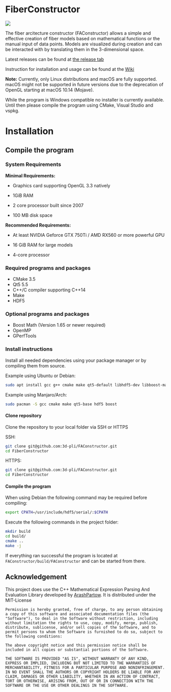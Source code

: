 # FiberConstructor

![](https://iffmd.fz-juelich.de/uploads/upload_d7724919e724948077db1b64a567e066.png)


The fiber arcitecture constructor (FAConstructor) allows a simple and effective creation of fiber models based on mathematical functions or the manual input of data points. Models are visualized during creation and can be interacted with by translating them in the 3-dimensional space. 

Latest releases can be found at [the release tab](https://github.com/3d-pli/FAConstructor/releases)

Instruction for installation and usage can be found at the [Wiki](https://iffmd.fz-juelich.de/s/HJTaAO9aN#)

**Note:**
Currently, only Linux distributions and macOS are fully supported. macOS might not be supported in future versions due to the deprecation of OpenGL starting at macOS 10.14 (Mojave).

While the program is Windows compatible no installer is currently available. Until then please compile the program using CMake, Visual Studio and vspkg.


Installation
===
## Compile the program

### System Requirements
**Minimal Requirements:**

* Graphics card supporting OpenGL 3.3 natively

* 1GiB RAM

* 2 core processor built since 2007

* 100 MB disk space

**Recommended Requirements:**

* At least NVIDIA Geforce GTX 750Ti / AMD RX560 or more powerful GPU

* 16 GiB RAM for large models

* 4-core processor

### Required programs and packages
* CMake 3.5
* Qt5 5.5
* C++/C compiler supporting C++14
* Make
* HDF5

### Optional programs and packages
* Boost Math (Version 1.65 or newer required)
* OpenMP
* GPerfTools

### Install instructions
Install all needed dependencies using your package manager or by compiling them from source.

Example using Ubuntu or Debian:
```sh
sudo apt install gcc g++ cmake make qt5-default libhdf5-dev libboost-math-dev
```
Example using Manjaro/Arch:
```sh
sudo pacman -S gcc cmake make qt5-base hdf5 boost
```

#### Clone repository
Clone the repository to your local folder via SSH or HTTPS

SSH:
```sh
git clone git@github.com:3d-pli/FAConstructor.git
cd FiberConstructor
```
HTTPS:
```sh
git clone git@github.com:3d-pli/FAConstructor.git
cd FiberConstructor
```

#### Compile the program
When using Debian the following command may be required before compiling:
```sh
export CPATH=/usr/include/hdf5/serial/:$CPATH
```
Execute the following commands in the project folder:
```sh
mkdir build
cd build/
cmake ..
make -j
```

If everything ran successful the program is located at `FAConstructor/build/FAConstructor` and can be started from there.

## Acknowledgement 
This project does use the C++ Mathematical Expression Parsing And Evaluation Library developed by [ArashPartow](https://github.com/ArashPartow).
It is distributed under the MIT-License
```
Permission is hereby granted, free of charge, to any person obtaining a copy of this software and associated documentation files (the "Software"), to deal in the Software without restriction, including without limitation the rights to use, copy, modify, merge, publish, distribute, sublicense, and/or sell copies of the Software, and to permit persons to whom the Software is furnished to do so, subject to the following conditions:

The above copyright notice and this permission notice shall be included in all copies or substantial portions of the Software.

THE SOFTWARE IS PROVIDED "AS IS", WITHOUT WARRANTY OF ANY KIND, EXPRESS OR IMPLIED, INCLUDING BUT NOT LIMITED TO THE WARRANTIES OF MERCHANTABILITY, FITNESS FOR A PARTICULAR PURPOSE AND NONINFRINGEMENT. IN NO EVENT SHALL THE AUTHORS OR COPYRIGHT HOLDERS BE LIABLE FOR ANY CLAIM, DAMAGES OR OTHER LIABILITY, WHETHER IN AN ACTION OF CONTRACT, TORT OR OTHERWISE, ARISING FROM, OUT OF OR IN CONNECTION WITH THE SOFTWARE OR THE USE OR OTHER DEALINGS IN THE SOFTWARE.
```
